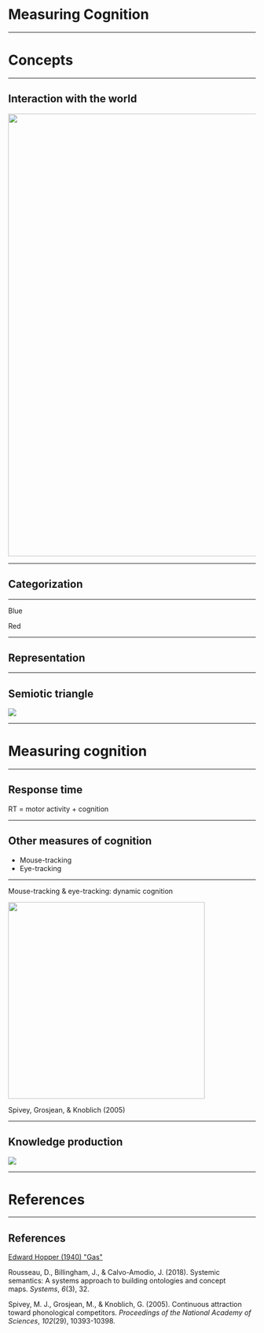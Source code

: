 # Measuring Cognition

---


# Concepts


----

## Interaction with the world

<img src="https://uploads6.wikiart.org/images/edward-hopper/gas.jpg!Large.jpg" width="900"/>


---

## Categorization


---

Blue  

Red



---

## Representation



---

## Semiotic triangle

<img src="https://www.researchgate.net/publication/326965433/figure/fig1/AS:658342259216385@1533972434566/The-semiotic-triangle.png" width=""/>



---

# Measuring cognition

---

## Response time

RT = motor activity + cognition


---

## Other measures of cognition

- Mouse-tracking
- Eye-tracking

---

Mouse-tracking & eye-tracking: dynamic cognition

<img src="https://www.pnas.org/cms/10.1073/pnas.0503903102/asset/0b15a725-7d15-470c-8c9a-d72b80ca78c7/assets/graphic/zpq0260586540001.jpeg" width="400"/>


Spivey, Grosjean, & Knoblich (2005)


---

## Knowledge production

<img src="https://ethanweed.github.io/Studium_Generale/StudiumGenerale2022/Slides/Images/knowledge-creation-1.png" width=""/>


---


# References

---

## References


<div id = "refs">

[Edward Hopper (1940) "Gas"](https://www.wikiart.org/en/edward-hopper/gas)

Rousseau, D., Billingham, J., & Calvo-Amodio, J. (2018). Systemic semantics: A systems approach to building ontologies and concept maps. _Systems_, _6_(3), 32.

Spivey, M. J., Grosjean, M., & Knoblich, G. (2005). Continuous attraction toward phonological competitors. _Proceedings of the National Academy of Sciences_, _102_(29), 10393-10398.

</div>